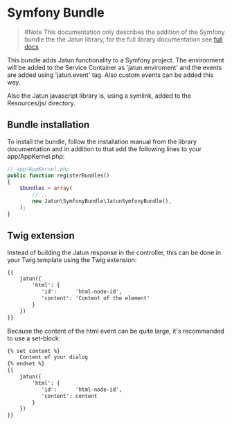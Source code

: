 Symfony Bundle
==============

>#Note
>This documentation only describes the addition of the Symfony bundle the the 
>Jatun library, for the full library documentation see [full docs][1]


This bundle adds Jatun functionality to a Symfony project. The environment
will be added to the Service Container as 'jatun.enviroment' and the events are 
added using 'jatun.event' tag. Also custom events can be added this way.

Also the Jatun javascript library is, using a symlink, added to the Resources/js/
directory.


Bundle installation
-------------------
To install the bundle, follow the installation manual from the library documentation 
and in addition to that add the following lines to your app/AppKernel.php:

```php
// app/AppKernel.php
public function registerBundles()
{
    $bundles = array(
        //...
        new Jatun\SymfonyBundle\JatunSymfonyBundle(),
    );
}
```


Twig extension
--------------

Instead of building the Jatun response in the controller, this can be done in 
your Twig template using the Twig extension:

```html
{{
    jatun({
        'html': {
           'id':      'html-node-id',
           'content': 'Content of the element'
        }
    })
}}
```

Because the content of the html event can be quite large, it's recommanded to use
a set-block:

```html
{% set content %}
    Content of your dialog
{% endset %}
{{
    jatun({
        'html': {
           'id':      'html-node-id',
           'content': content
        }
    })
}}
```



[1]: https://github.com/arnogeurts/Jatun/blob/master/README.md
